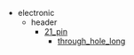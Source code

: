 * electronic
  * header
    * [21_pin](electronic/header/21_pin)
      * [through_hole_long](electronic/header/21_pin/through_hole_long)
